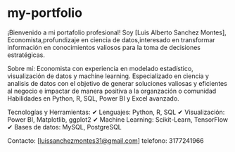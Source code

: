 # my-portfolio

¡Bienvenido a mi portafolio profesional! Soy [Luis Alberto Sanchez Montes], Economista,profundizaje en ciencia de datos,interesado en transformar información en conocimientos valiosos para la toma de decisiones estratégicas.

 Sobre mí: 
 Economista con experiencia en modelado estadístico, visualización de datos y machine learning.
 Especializado en ciencia y analisis de datos con el objetivo de generar soluciones valiosas y eficientes al negocio e impactar de manera positiva a la organzación o       comunidad
 Habilidades en Python, R, SQL, Power BI y Excel avanzado.
 
 Tecnologías y Herramientas:
✔ Lenguajes: Python, R, SQL
✔ Visualización: Power BI, Matplotlib, ggplot2
✔ Machine Learning: Scikit-Learn, TensorFlow
✔ Bases de datos: MySQL, PostgreSQL

 Contacto:
 [luissanchezmontes31@gmail.com]
 telefono: 3177241966
